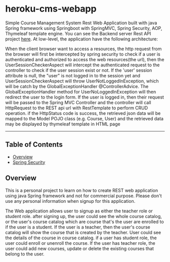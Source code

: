 # heroku-cms-webapp
Simple Course Management System Rest Web Application built with java Spring framework using Springboot with SpringMVC, Spring Security, AOP, Thymeleaf template engine.
You can see the Backend server Rest API project [here](https://github.com/winson121/heroku-cms-rest-backend). At low-level, the application have the following architecture:

When the client browser want to access a resources, the http request from the browser will first be intercepted by spring security to check if a user is authenticated and authorized to access the web resources(the url), then the UserSessionCheckerAspect will intercept the authenticated request to the controller to check if the user session exist or not. If the 'user' session attribute is null, the "user" is not logged in to the session yet and UserSessionCheckerAspect will throw UserNotLoggedInException, which will be catch by the GlobalExceptionHandler @ControllerAdvice. The GlobalExceptionHandler method for UserNoLoggedInException will then redirect the user to the login form. If the user is logged in, then their request will be passed to the Spring MVC Controller and the controller will call HttpRequest to the REST api url with RestTemplate to perform CRUD operation. if the HttpStatus code is success, the retrieved json data will be mapped to the Model POJO class (e.g. Course, User) and the retrieved data may be displayed by thymeleaf template in HTML page 

<hr>

## Table of Contents
  * [Overview](#overview)
  * [Spring Security](#spring-security)

<a id="overview"/>

## Overview

This is a personal project to learn on how to create REST web application using java Spring framework and not for commercial purpose. Please don't use any personal information when signup for this application.

The Web application allows user to signup as either the teacher role or student role. after signing up, the user could see the whole course catalog, or the user's course catalog which are course that's the user are enrolled to if the user is a student. If the user is a teacher, then the user's course catalog will show the course that is created by the teacher. User could see the details of the course in course catalog. if a user has student role, the user could enroll or unenroll the course. If the user has teacher role, the user could add new courses, update or delete the existing courses that belong to the user. 






